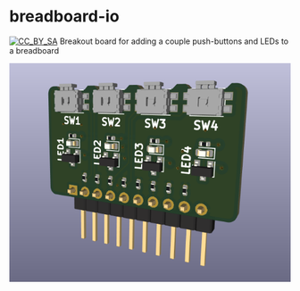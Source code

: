 # breadboard-io
[![CC_BY_SA](https://img.shields.io/badge/license-CC--BY--SA-yellow)](https://creativecommons.org/licenses/by-sa/4.0/)
Breakout board for adding a couple push-buttons and LEDs to a breadboard

<img src="images/screenshot.png" width="750px"/>
